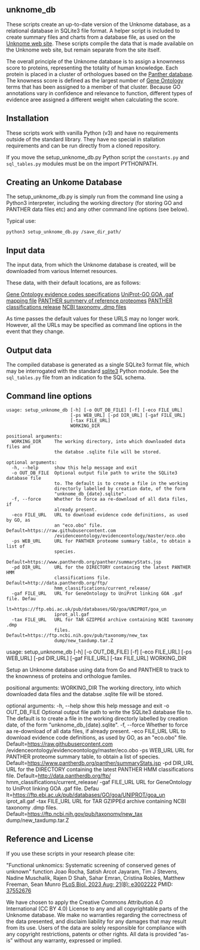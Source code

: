 unknome_db
----------

These scripts create an up-to-date version of the Unknome database, as a relational database in SQLite3 file format.
A helper script is included to create summary files and charts from a database file, as used on the [Unknome web site](https://unknome.mrc-lmb.cam.ac.uk). These scripts compile the data that is made available on the Unknome web site, but remain separate from the site itself.

The overall principle of the Unknome database is to assign a knownness score to proteins, representing the totality of human knowledge.
Each protein is placed in a cluster of orthologues based on the [Panther database](https://pantherdb.org/).
The knowness score is defined as the largest number of [Gene Ontology](http://geneontology.org/) terms that has been assigned to a member of that cluster. Because GO annotations vary in confidence and relevance to function, different types of evidence aree assigned a different weight when calculating the score. 
  
Installation
------------

These scripts work with vanilla Python (v3) and have no requirements outside of the standard library.
They have no special in stallation requirements and can be run directly from a cloned repository.

If you move the setup_unknome_db.py Python script the `constants.py` and `sql_tables.py` modules must be
on the import PYTHONPATH.


Creating an Unkome Database
---------------------------

The setup_unknome_db.py is simply run from the command line using a Python3 interpreter, including the working directory (for storing GO and PANTHER data files etc) and any other command line options (see below).

Typical use:

  `python3 setup_unknome_db.py /save_dir_path/`


Input data
-----------

The input data, from which the Unknome database is created, will be downloaded from various Internet resources. 

These data, with their default locations, are as follows:

[Gene Ontology evidence codes specifications](https://raw.githubusercontent.com/evidenceontology/evidenceontology/master/eco.obo)
[UniProt-GO GOA .gaf mapping file](https://ftp.ebi.ac.uk/pub/databases/GO/goa/UNIPROT/goa_uniprot_all.gaf)
[PANTHER summery of reference proteomes](https://www.pantherdb.org/panther/summaryStats.jsp)
[PANTHER classifications release]("http://data.pantherdb.org/ftp/hmm_classifications/current_release/)
[NCBI taxonomy .dmp files](https://ftp.ncbi.nih.gov/pub/taxonomy/new_taxdump/new_taxdump.tar.Z)

As time passes the default values for these URLS may no longer work.
However, all the URLs may be specified as command line options in the event that they change. 

Output data
-----------

The compiled database is generated as a single SQLite3 format file, which may be interrogated with the standard [sqlite3](https://docs.python.org/3/library/sqlite3.html) Python module. See the `sql_tables.py` file from an indication fo the SQL schema.

Command line options
--------------------

```
usage: setup_unknome_db [-h] [-o OUT_DB_FILE] [-f] [-eco FILE_URL]
                        [-ps WEB_URL] [-pd DIR_URL] [-gaf FILE_URL]
                        [-tax FILE_URL]
                        WORKING_DIR
```

```
positional arguments:
  WORKING_DIR     The working directory, into which downloaded data files and
                  the databse .sqlite file will be stored.
```

```
optional arguments:
  -h, --help      show this help message and exit
  -o OUT_DB_FILE  Optional output file path to write the SQLite3 database file
                  to. The default is to create a file in the working
                  directorly labelled by creation date, of the form
                  "unknome_db_{date}.sqlite".
  -f, --force     Whether to force aa re-download of all data files, if
                  already present.
  -eco FILE_URL   URL to download evidence code definitions, as used by GO, as
                  an "eco.obo" file. Default=https://raw.githubusercontent.com
                  /evidenceontology/evidenceontology/master/eco.obo
  -ps WEB_URL     URL for PANTHER proteome summary table, to obtain a list of
                  species.
                  Default=https://www.pantherdb.org/panther/summaryStats.jsp
  -pd DIR_URL     URL for the DIRECTORY containing the latest PANTHER HMM
                  classifications file. Default=http://data.pantherdb.org/ftp/
                  hmm_classifications/current_release/
  -gaf FILE_URL   URL for GeneOntology to UniProt linking GOA .gaf file. Defau
                  lt=https://ftp.ebi.ac.uk/pub/databases/GO/goa/UNIPROT/goa_un
                  iprot_all.gaf
  -tax FILE_URL   URL for TAR GZIPPEd archive containing NCBI taxonomy .dmp
                  files. Default=https://ftp.ncbi.nih.gov/pub/taxonomy/new_tax
                  dump/new_taxdump.tar.Z
```

usage: setup_unknome_db [-h] [-o OUT_DB_FILE] [-f] [-eco FILE_URL]
                        [-ps WEB_URL] [-pd DIR_URL] [-gaf FILE_URL]
                        [-tax FILE_URL]
                        WORKING_DIR

Setup an Unknome database using data from Go and PANTHER to track to the
knownness of proteins and orthologue familes.

positional arguments:
  WORKING_DIR     The working directory, into which downloaded data files and
                  the databse .sqlite file will be stored.

optional arguments:
  -h, --help      show this help message and exit
  -o OUT_DB_FILE  Optional output file path to write the SQLite3 database file
                  to. The default is to create a file in the working
                  directorly labelled by creation date, of the form
                  "unknome_db_{date}.sqlite".
  -f, --force     Whether to force aa re-download of all data files, if
                  already present.
  -eco FILE_URL   URL to download evidence code definitions, as used by GO, as
                  an "eco.obo" file. Default=https://raw.githubusercontent.com
                  /evidenceontology/evidenceontology/master/eco.obo
  -ps WEB_URL     URL for PANTHER proteome summary table, to obtain a list of
                  species.
                  Default=https://www.pantherdb.org/panther/summaryStats.jsp
  -pd DIR_URL     URL for the DIRECTORY containing the latest PANTHER HMM
                  classifications file. Default=http://data.pantherdb.org/ftp/
                  hmm_classifications/current_release/
  -gaf FILE_URL   URL for GeneOntology to UniProt linking GOA .gaf file. Defau
                  lt=https://ftp.ebi.ac.uk/pub/databases/GO/goa/UNIPROT/goa_un
                  iprot_all.gaf
  -tax FILE_URL   URL for TAR GZIPPEd archive containing NCBI taxonomy .dmp
                  files. Default=https://ftp.ncbi.nih.gov/pub/taxonomy/new_tax
                  dump/new_taxdump.tar.Z

Reference and License
---------------------

If you use these scripts in your research please cite:

"Functional unknomics: Systematic screening of conserved genes of unknown"
function Joao Rocha, Satish Arcot Jayaram, Tim J Stevens, Nadine Muschalik,
Rajen D Shah, Sahar Emran, Cristina Robles, Matthew Freeman, Sean Munro
[PLoS Biol. 2023 Aug; 21(8): e3002222](https://journals.plos.org/plosbiology/article?id=10.1371/journal.pbio.3002222) PMID: [37552676](https://pubmed.ncbi.nlm.nih.gov/37552676/)

We have chosen to apply the Creative Commons Attribution 4.0 International (CC BY 4.0) License to any and all copyrightable parts of the Unknome database. We make no warranties regarding the correctness of the data presented, and disclaim liability for any damages that may result from its use. Users of the data are solely responsible for compliance with any copyright restrictions, patents or other rights. All data is provided “as-is” without any warranty, expressed or implied. 

